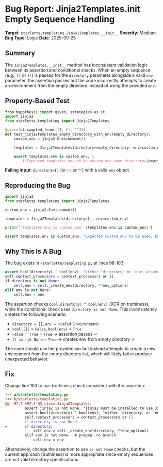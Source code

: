 # Bug Report: Jinja2Templates.__init__ Empty Sequence Handling

**Target**: `starlette.templating.Jinja2Templates.__init__`
**Severity**: Medium
**Bug Type**: Logic
**Date**: 2025-09-25

## Summary

The `Jinja2Templates.__init__` method has inconsistent validation logic between its assertion and conditional checks. When an empty sequence (e.g., `[]` or `()`) is passed for the `directory` parameter alongside a valid `env` parameter, the assertion passes but the code incorrectly attempts to create an environment from the empty directory instead of using the provided `env`.

## Property-Based Test

```python
from hypothesis import given, strategies as st
import jinja2
from starlette.templating import Jinja2Templates

@given(st.sampled_from([[], (), ""]))
def test_jinja2templates_empty_directory_with_env(empty_directory):
    custom_env = jinja2.Environment()

    templates = Jinja2Templates(directory=empty_directory, env=custom_env)

    assert templates.env is custom_env, \
        f"Expected templates.env to be custom_env when directory={empty_directory!r}, but got a different env"
```

**Failing input**: `directory=[]` (or `()` or `""`) with a valid `env` object

## Reproducing the Bug

```python
import jinja2
from starlette.templating import Jinja2Templates

custom_env = jinja2.Environment()

templates = Jinja2Templates(directory=[], env=custom_env)

print(f"templates.env is custom_env: {templates.env is custom_env}")

assert templates.env is custom_env, "Expected custom_env to be used, but a new env was created instead"
```

## Why This Is A Bug

The bug exists in `/starlette/templating.py` at lines 98-103:

```python
assert bool(directory) ^ bool(env), "either 'directory' or 'env' arguments must be passed"
self.context_processors = context_processors or []
if directory is not None:
    self.env = self._create_env(directory, **env_options)
elif env is not None:
    self.env = env
```

The assertion checks `bool(directory) ^ bool(env)` (XOR on truthiness), while the conditional check uses `directory is not None`. This inconsistency creates the following scenario:

- `directory = []`, `env = <valid Environment>`
- `bool([])` = `False`, `bool(env)` = `True`
- `False ^ True` = `True` → assertion passes ✓
- `[] is not None` = `True` → creates env from empty directory ✗

The code should use the provided `env` but instead attempts to create a new environment from the empty directory list, which will likely fail or produce unexpected behavior.

## Fix

Change line 100 to use truthiness check consistent with the assertion:

```diff
--- a/starlette/templating.py
+++ b/starlette/templating.py
@@ -97,7 +97,7 @@ class Jinja2Templates:
         assert jinja2 is not None, "jinja2 must be installed to use Jinja2Templates"
         assert bool(directory) ^ bool(env), "either 'directory' or 'env' arguments must be passed"
         self.context_processors = context_processors or []
-        if directory is not None:
+        if directory:
             self.env = self._create_env(directory, **env_options)
         elif env is not None:  # pragma: no branch
             self.env = env
```

Alternatively, change the assertion to use `is not None` checks, but the current approach (truthiness) is more appropriate since empty sequences are not valid directory specifications.